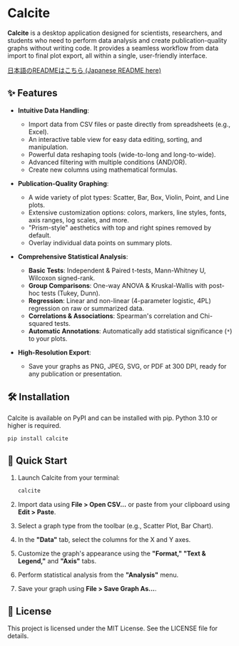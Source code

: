 # Calcite

**Calcite** is a desktop application designed for scientists, researchers, and students who need to perform data analysis and create publication-quality graphs without writing code. It provides a seamless workflow from data import to final plot export, all within a single, user-friendly interface.

[日本語のREADMEはこちら (Japanese README here)](README_ja.md)

## ✨ Features

- **Intuitive Data Handling**:
  - Import data from CSV files or paste directly from spreadsheets (e.g., Excel).
  - An interactive table view for easy data editing, sorting, and manipulation.
  - Powerful data reshaping tools (wide-to-long and long-to-wide).
  - Advanced filtering with multiple conditions (AND/OR).
  - Create new columns using mathematical formulas.

- **Publication-Quality Graphing**:
  - A wide variety of plot types: Scatter, Bar, Box, Violin, Point, and Line plots.
  - Extensive customization options: colors, markers, line styles, fonts, axis ranges, log scales, and more.
  - "Prism-style" aesthetics with top and right spines removed by default.
  - Overlay individual data points on summary plots.

- **Comprehensive Statistical Analysis**:
  - **Basic Tests**: Independent & Paired t-tests, Mann-Whitney U, Wilcoxon signed-rank.
  - **Group Comparisons**: One-way ANOVA & Kruskal-Wallis with post-hoc tests (Tukey, Dunn).
  - **Regression**: Linear and non-linear (4-parameter logistic, 4PL) regression on raw or summarized data.
  - **Correlations & Associations**: Spearman's correlation and Chi-squared tests.
  - **Automatic Annotations**: Automatically add statistical significance (`*`) to your plots.

- **High-Resolution Export**:
  - Save your graphs as PNG, JPEG, SVG, or PDF at 300 DPI, ready for any publication or presentation.

## 🛠️ Installation

Calcite is available on PyPI and can be installed with pip. Python 3.10 or higher is required.

```bash
pip install calcite
````

## 🚀 Quick Start

1. Launch Calcite from your terminal:

    ```bash
    calcite
    ```

2. Import data using **File \> Open CSV...** or paste from your clipboard using **Edit \> Paste**.
3. Select a graph type from the toolbar (e.g., Scatter Plot, Bar Chart).
4. In the **"Data"** tab, select the columns for the X and Y axes.
5. Customize the graph's appearance using the **"Format," "Text & Legend,"** and **"Axis"** tabs.
6. Perform statistical analysis from the **"Analysis"** menu.
7. Save your graph using **File \> Save Graph As...**.

## 📄 License

This project is licensed under the MIT License. See the LICENSE file for details.
